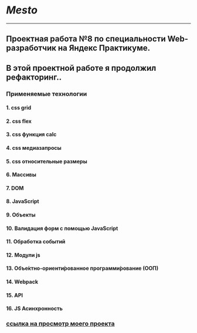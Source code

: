# *Mesto*
----------
## Проектная работа №8 по специальности Web-разработчик на Яндекс Практикуме. 
## В этой проектной работе я продолжил рефакторинг.. 
### Применяемые технологии
#### 1. css grid
#### 2. css flex
#### 3. css функция calc
#### 4. css медиазапросы
#### 5. css относительные размеры
#### 6. Массивы
#### 7. DOM
#### 8. JavaScript
#### 9. Объекты
#### 10. Валидация форм с помощью JavaScript
#### 11. Обработка событий
#### 12. Модули js
#### 13. Объе́ктно-ориенти́рованное программи́рование (ООП)
#### 14. Webpack
#### 15. API
#### 16. JS Асинхронность

### [ссылка на просмотр моего проекта](https://sergeitolstikh.github.io/mesto/ "Mesto")
